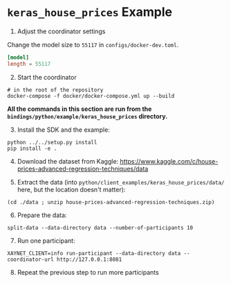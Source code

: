 # `keras_house_prices` Example

1. Adjust the coordinator settings

Change the model size to `55117` in `configs/docker-dev.toml`.

```toml
[model]
length = 55117
```

2. Start the coordinator

```shell
# in the root of the repository
docker-compose -f docker/docker-compose.yml up --build
```

**All the commands in this section are run from the
`bindings/python/example/keras_house_prices` directory.**

3. Install the SDK and the example:

```shell
python ../../setup.py install
pip install -e .
```

4. Download the dataset from Kaggle:
   https://www.kaggle.com/c/house-prices-advanced-regression-techniques/data

5. Extract the data (into
   `python/client_examples/keras_house_prices/data/` here, but the
   location doesn't matter):

```shell
(cd ./data ; unzip house-prices-advanced-regression-techniques.zip)
```

6. Prepare the data:

```shell
split-data --data-directory data --number-of-participants 10
```

7.  Run one participant:

```shell
XAYNET_CLIENT=info run-participant --data-directory data --coordinator-url http://127.0.0.1:8081
```

8. Repeat the previous step to run more participants
